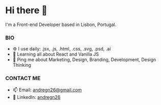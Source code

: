 
# Hi there 👋

I'm a Front-end Developer based in Lisbon, Portugal.


### BIO

- ⚙️ I use daily: .jsx, .js, .html, .css, .svg, .psd, .ai
- 🌱 Learning all about React and Vanilla JS
- 💬 Ping me about Marketing, Design, Branding, Development, Design Thinking

### CONTACT ME

- 📫 Email: <andregn26@gmail.com>
- :office: LinkedIn: [andregn26](https://www.linkedin.com/feed/)
